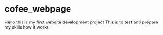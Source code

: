 # cofee_webpage

Hello this is my first website development project
This is to test and prepare my skills
how it works
